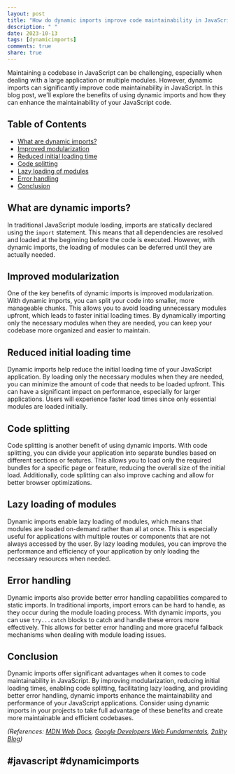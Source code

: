 ```yaml
---
layout: post
title: "How do dynamic imports improve code maintainability in JavaScript?"
description: " "
date: 2023-10-13
tags: [dynamicimports]
comments: true
share: true
---
```


Maintaining a codebase in JavaScript can be challenging, especially when dealing with a large application or multiple modules. However, dynamic imports can significantly improve code maintainability in JavaScript. In this blog post, we'll explore the benefits of using dynamic imports and how they can enhance the maintainability of your JavaScript code.

## Table of Contents
- [What are dynamic imports?](#what-are-dynamic-imports)
- [Improved modularization](#improved-modularization)
- [Reduced initial loading time](#reduced-initial-loading-time)
- [Code splitting](#code-splitting)
- [Lazy loading of modules](#lazy-loading-of-modules)
- [Error handling](#error-handling)
- [Conclusion](#conclusion)

## What are dynamic imports?

In traditional JavaScript module loading, imports are statically declared using the `import` statement. This means that all dependencies are resolved and loaded at the beginning before the code is executed. However, with dynamic imports, the loading of modules can be deferred until they are actually needed.

## Improved modularization

One of the key benefits of dynamic imports is improved modularization. With dynamic imports, you can split your code into smaller, more manageable chunks. This allows you to avoid loading unnecessary modules upfront, which leads to faster initial loading times. By dynamically importing only the necessary modules when they are needed, you can keep your codebase more organized and easier to maintain.

## Reduced initial loading time

Dynamic imports help reduce the initial loading time of your JavaScript application. By loading only the necessary modules when they are needed, you can minimize the amount of code that needs to be loaded upfront. This can have a significant impact on performance, especially for larger applications. Users will experience faster load times since only essential modules are loaded initially.

## Code splitting

Code splitting is another benefit of using dynamic imports. With code splitting, you can divide your application into separate bundles based on different sections or features. This allows you to load only the required bundles for a specific page or feature, reducing the overall size of the initial load. Additionally, code splitting can also improve caching and allow for better browser optimizations.

## Lazy loading of modules

Dynamic imports enable lazy loading of modules, which means that modules are loaded on-demand rather than all at once. This is especially useful for applications with multiple routes or components that are not always accessed by the user. By lazy loading modules, you can improve the performance and efficiency of your application by only loading the necessary resources when needed.

## Error handling

Dynamic imports also provide better error handling capabilities compared to static imports. In traditional imports, import errors can be hard to handle, as they occur during the module loading process. With dynamic imports, you can use `try...catch` blocks to catch and handle these errors more effectively. This allows for better error handling and more graceful fallback mechanisms when dealing with module loading issues.

## Conclusion

Dynamic imports offer significant advantages when it comes to code maintainability in JavaScript. By improving modularization, reducing initial loading times, enabling code splitting, facilitating lazy loading, and providing better error handling, dynamic imports enhance the maintainability and performance of your JavaScript applications. Consider using dynamic imports in your projects to take full advantage of these benefits and create more maintainable and efficient codebases.

_(References: [MDN Web Docs](https://developer.mozilla.org/en-US/docs/Web/JavaScript/Reference/Statements/import), [Google Developers Web Fundamentals](https://developers.google.com/web/fundamentals/performance/webpack/code-splitting), [2ality Blog](https://2ality.com/2021/06/dynamic-import.html))_

## #javascript #dynamicimports